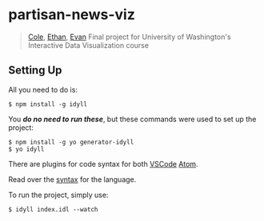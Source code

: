 # partisan-news-viz
> [Cole](https://github.com/jessecoleman), [Ethan](https://github.com/aethanol), [Evan](https://github.com/evanfrawley)
Final project for University of Washington's Interactive Data Visualization course

## Setting Up


All you need to do is:
```
$ npm install -g idyll
```

You _**do no need to run these**_, but these commands were used to set up the project:
```
$ npm install -g yo generator-idyll
$ yo idyll
```

There are plugins for code syntax for both [VSCode](https://marketplace.visualstudio.com/items?itemName=mathisonian.idyll-syntax) [Atom](https://atom.io/packages/language-idyll).

Read over the [syntax](http://idyll-lang.org/syntax) for the language.

To run the project, simply use:
```
$ idyll index.idl --watch
```
